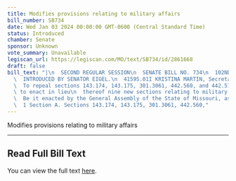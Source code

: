 ```yaml
---
title: Modifies provisions relating to military affairs
bill_number: SB734
date: Wed Jan 03 2024 00:00:00 GMT-0600 (Central Standard Time)
status: Introduced
chamber: Senate
sponsor: Unknown
vote_summary: Unavailable
legiscan_url: https://legiscan.com/MO/text/SB734/id/2861668
draft: false
bill_text: "|\n  SECOND REGULAR SESSION\n  SENATE BILL NO. 734\n  102ND GENERA L ASSEMBLY\n\
  \  INTRODUCED BY SENATOR EIGEL.\n  4159S.01I KRISTINA MARTIN, Secretary\n  AN ACT\n\
  \  To repeal sections 143.174, 143.175, 301.3061, 442.560, and 442.571, RSMo, and\
  \ to enact in lieu\n  thereof nine new sections relating to military affairs.\n\
  \  Be it enacted by the General Assembly of the State of Missouri, as follows:\n\
  \  1 Section A. Sections 143.174, 143.175, 301.3061, 442.560,"
---
```

Modifies provisions relating to military affairs

---

## Read Full Bill Text

You can view the full text [here](https://legiscan.com/MO/text/SB734/id/2861668).

